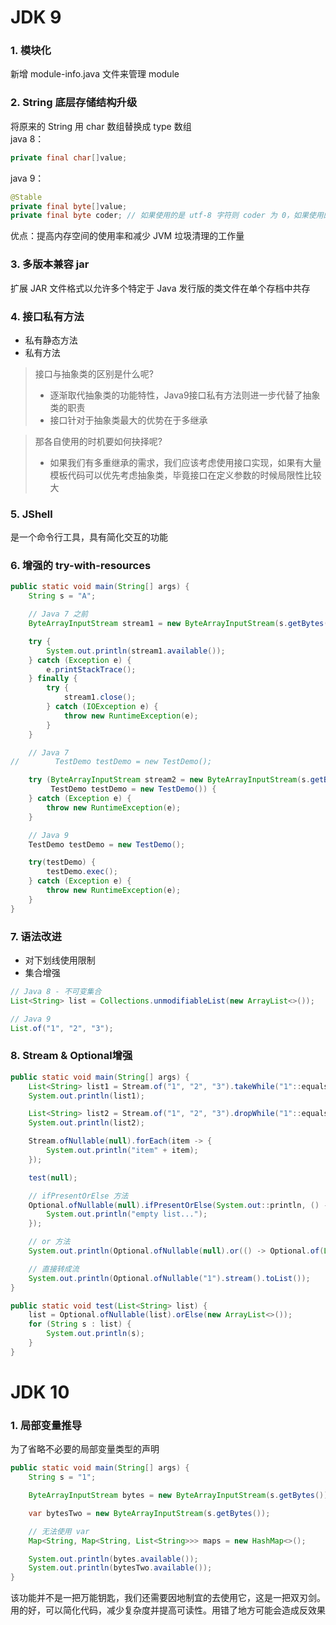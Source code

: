 # JDK 9

### 1. 模块化

新增 module-info.java 文件来管理 module

### 2. String 底层存储结构升级

将原来的 String 用 char 数组替换成 type 数组  
java 8：
```java
private final char[]value;
```
java 9：
```java
@Stable
private final byte[]value;
private final byte coder; // 如果使用的是 utf-8 字符则 coder 为 0，如果使用的是 utf-16 字符则 coder 为 1
```
优点：提高内存空间的使用率和减少 JVM 垃圾清理的工作量

### 3. 多版本兼容 jar
扩展 JAR 文件格式以允许多个特定于 Java 发行版的类文件在单个存档中共存

### 4. 接口私有方法
+ 私有静态方法
+ 私有方法  
>接口与抽象类的区别是什么呢?
> + 逐渐取代抽象类的功能特性，Java9接口私有方法则进一步代替了抽象类的职责
> + 接口针对于抽象类最大的优势在于多继承

> 那各自使用的时机要如何抉择呢?
> + 如果我们有多重继承的需求，我们应该考虑使用接口实现，如果有大量模板代码可以优先考虑抽象类，毕竟接口在定义参数的时候局限性比较大

### 5. JShell
是一个命令行工具，具有简化交互的功能

### 6. 增强的 try-with-resources
```java
public static void main(String[] args) {
    String s = "A";

    // Java 7 之前
    ByteArrayInputStream stream1 = new ByteArrayInputStream(s.getBytes());

    try {
        System.out.println(stream1.available());
    } catch (Exception e) {
        e.printStackTrace();
    } finally {
        try {
            stream1.close();
        } catch (IOException e) {
            throw new RuntimeException(e);
        }
    }

    // Java 7
//        TestDemo testDemo = new TestDemo();

    try (ByteArrayInputStream stream2 = new ByteArrayInputStream(s.getBytes());
         TestDemo testDemo = new TestDemo()) {
    } catch (Exception e) {
        throw new RuntimeException(e);
    }

    // Java 9
    TestDemo testDemo = new TestDemo();

    try(testDemo) {
        testDemo.exec();
    } catch (Exception e) {
        throw new RuntimeException(e);
    }
}
```

### 7. 语法改进
+ 对下划线使用限制
+ 集合增强
```java
// Java 8 - 不可变集合
List<String> list = Collections.unmodifiableList(new ArrayList<>());

// Java 9
List.of("1", "2", "3");
```

### 8. Stream & Optional增强
```java
public static void main(String[] args) {
    List<String> list1 = Stream.of("1", "2", "3").takeWhile("1"::equals).toList();
    System.out.println(list1);

    List<String> list2 = Stream.of("1", "2", "3").dropWhile("1"::equals).toList();
    System.out.println(list2);

    Stream.ofNullable(null).forEach(item -> {
        System.out.println("item" + item);
    });

    test(null);

    // ifPresentOrElse 方法
    Optional.ofNullable(null).ifPresentOrElse(System.out::println, () -> {
        System.out.println("empty list...");
    });

    // or 方法
    System.out.println(Optional.ofNullable(null).or(() -> Optional.of(List.of("4", "5", "6"))));

    // 直接转成流
    System.out.println(Optional.ofNullable("1").stream().toList());
}

public static void test(List<String> list) {
    list = Optional.ofNullable(list).orElse(new ArrayList<>());
    for (String s : list) {
        System.out.println(s);
    }
}
```

# JDK 10

### 1. 局部变量推导
为了省略不必要的局部变量类型的声明
```java
public static void main(String[] args) {
    String s = "1";

    ByteArrayInputStream bytes = new ByteArrayInputStream(s.getBytes());

    var bytesTwo = new ByteArrayInputStream(s.getBytes());

    // 无法使用 var
    Map<String, Map<String, List<String>>> maps = new HashMap<>();

    System.out.println(bytes.available());
    System.out.println(bytesTwo.available());
}
```
该功能并不是一把万能钥匙，我们还需要因地制宜的去使用它，这是一把双刃剑。用的好，可以简化代码，减少复杂度并提高可读性。用错了地方可能会造成反效果
